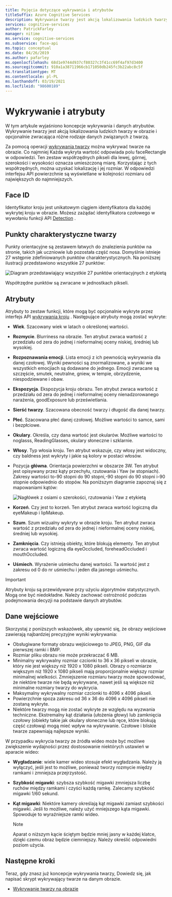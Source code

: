 ```yaml
---
title: Pojęcia dotyczące wykrywania i atrybutów
titleSuffix: Azure Cognitive Services
description: Wykrywanie twarzy jest akcją lokalizowania ludzkich twarzy w obrazie i opcjonalnie zwracająca różne rodzaje danych związanych z twarzą.
services: cognitive-services
author: PatrickFarley
manager: nitime
ms.service: cognitive-services
ms.subservice: face-api
ms.topic: conceptual
ms.date: 04/26/2019
ms.author: pafarley
ms.openlocfilehash: 68d1e9744d937cf80327c3f41cc69f4af97d3400
ms.sourcegitcommit: 910a1a38711966cb171050db245fc3b22abc8c5f
ms.translationtype: MT
ms.contentlocale: pl-PL
ms.lasthandoff: 03/19/2021
ms.locfileid: "98600189"
---
```

# <a name="face-detection-and-attributes"></a>Wykrywanie i atrybuty

W tym artykule wyjaśniono koncepcje wykrywania i danych atrybutów. Wykrywanie twarzy jest akcją lokalizowania ludzkich twarzy w obrazie i opcjonalnie zwracająca różne rodzaje danych związanych z twarzą.

Za pomocą operacji [wykrywania twarzy](https://westus.dev.cognitive.microsoft.com/docs/services/563879b61984550e40cbbe8d/operations/563879b61984550f30395236) można wykrywać twarze na obrazie. Co najmniej Każda wykryta wartość odpowiada polu faceRectangle w odpowiedzi. Ten zestaw współrzędnych pikseli dla lewej, górnej, szerokości i wysokości oznacza umieszczoną miarę. Korzystając z tych współrzędnych, można uzyskać lokalizację i jej rozmiar. W odpowiedzi interfejsu API powierzchnie są wyświetlane w kolejności rozmiaru od największych do najmniejszych.

## <a name="face-id"></a>Face ID

Identyfikator kroju jest unikatowym ciągiem identyfikatora dla każdej wykrytej kroju w obrazie. Możesz zażądać identyfikatora czołowego w wywołaniu funkcji API [Detection](https://westus.dev.cognitive.microsoft.com/docs/services/563879b61984550e40cbbe8d/operations/563879b61984550f30395236) .

## <a name="face-landmarks"></a>Punkty charakterystyczne twarzy

Punkty orientacyjne są zestawem łatwych do znalezienia punktów na stronie, takich jak uczniowie lub pozostała część nosa. Domyślnie istnieje 27 wstępnie zdefiniowanych punktów charakterystycznych. Na poniższej ilustracji przedstawiono wszystkie 27 punktów:

![Diagram przedstawiający wszystkie 27 punktów orientacyjnych z etykietą](../Images/landmarks.1.jpg)

Współrzędne punktów są zwracane w jednostkach pikseli.

## <a name="attributes"></a>Atrybuty

Atrybuty to zestaw funkcji, które mogą być opcjonalnie wykryte przez interfejs API [wykrywania kroju](https://westus.dev.cognitive.microsoft.com/docs/services/563879b61984550e40cbbe8d/operations/563879b61984550f30395236) . Następujące atrybuty mogą zostać wykryte:

* **Wiek**. Szacowany wiek w latach o określonej wartości.
* **Rozmycie**. Blurriness na obrazie. Ten atrybut zwraca wartość z przedziału od zera do jednej i nieformalnej oceny niskiej, średniej lub wysokiej.
* **Rozpoznawania emocji**. Lista emocji z ich pewnością wykrywania dla danej czołowej. Wyniki pewności są znormalizowane, a wyniki we wszystkich emocjiach są dodawane do jednego. Emocji zwracane są szczęście, smutek, neutralne, gniew, w tempie, obrzydzenie, niespodziewane i obaw.
* **Ekspozycja**. Ekspozycja kroju obrazu. Ten atrybut zwraca wartość z przedziału od zera do jednej i nieformalnej oceny nienadzorowanego narażenia, goodExposure lub prześwietlania.
* **Sierść twarzy**. Szacowana obecność twarzy i długość dla danej twarzy.
* **Płeć**. Szacowana płeć danej czołowej. Możliwe wartości to samce, sami i bezpłciowe.
* **Okulary**. Określa, czy dana wartość jest okularów. Możliwe wartości to noglasss, ReadingGlasses, okulary słoneczne i szklarnie.
* **Włosy**. Typ włosia kroju. Ten atrybut wskazuje, czy włosy jest widoczny, czy baldness jest wykryty i jakie są kolory w postaci włosów.
* Pozycja **główna**. Orientacja powierzchni w obszarze 3W. Ten atrybut jest opisywany przez kąty przechyłu, rzutowania i Yaw (w stopniach). Zakresy wartości to-90 stopni do 90 stopni,-90 stopni do 90 stopni i-90 stopnie odpowiednio do stopów. Na poniższym diagramie zapoznaj się z mapowaniami kątów:

    ![Nagłówek z osiami o szerokości, rzutowania i Yaw z etykietą](../Images/headpose.1.jpg)
* **Korzeń**. Czy jest to korzeń. Ten atrybut zwraca wartość logiczną dla eyeMakeup i lipMakeup.
* **Szum**. Szum wizualny wykryty w obrazie kroju. Ten atrybut zwraca wartość z przedziału od zera do jednej i nieformalnej oceny niskiej, średniej lub wysokiej.
* **Zamknięcia**. Czy istnieją obiekty, które blokują elementy. Ten atrybut zwraca wartość logiczną dla eyeOccluded, foreheadOccluded i mouthOccluded.
* **Uśmiech**. Wyrażenie uśmiechu danej wartości. Ta wartość jest z zakresu od 0 do nr uśmiechu i jeden dla jasnego uśmiechu.

> [!IMPORTANT]
> Atrybuty kroju są przewidywane przy użyciu algorytmów statystycznych. Mogą one być niedokładne. Należy zachować ostrożność podczas podejmowania decyzji na podstawie danych atrybutów.

## <a name="input-data"></a>Dane wejściowe

Skorzystaj z poniższych wskazówek, aby upewnić się, że obrazy wejściowe zawierają najbardziej precyzyjne wyniki wykrywania:

* Obsługiwane formaty obrazu wejściowego to JPEG, PNG, GIF dla pierwszej ramki i BMP.
* Rozmiar pliku obrazu nie może przekraczać 6 MB.
* Minimalny wykrywalny rozmiar czcionki to 36 x 36 pikseli w obrazie, który nie jest większy niż 1920 x 1080 pikseli. Obrazy o rozmiarze większym niż 1920 x 1080 pikseli mają proporcjonalnie większy rozmiar minimalnej wielkości. Zmniejszenie rozmiaru twarzy może spowodować, że niektóre twarze nie będą wykrywane, nawet jeśli są większe niż minimalne rozmiary twarzy do wykrycia.
* Maksymalny wykrywalny rozmiar czcionki to 4096 x 4096 pikseli.
* Powierzchnie spoza zakresu od 36 x 36 do 4096 x 4096 pikseli nie zostaną wykryte.
* Niektóre twarzy mogą nie zostać wykryte ze względu na wyzwania techniczne. Ekstremalny kąt działania (ułożenia głowy) lub zamknięcia czołowy (obiekty takie jak okulary słoneczne lub ręce, które blokują część czołową) mogą mieć wpływ na wykrywanie. Czołowe i bliskie twarze zapewniają najlepsze wyniki.

W przypadku wykrycia twarzy ze źródła wideo może być możliwe zwiększenie wydajności przez dostosowanie niektórych ustawień w aparacie wideo:

* **Wygładzanie**: wiele kamer wideo stosuje efekt wygładzania. Należy ją wyłączyć, jeśli jest to możliwe, ponieważ tworzy rozmycie między ramkami i zmniejsza przejrzystość.
* **Szybkość migawki**: szybsza szybkość migawki zmniejsza liczbę ruchów między ramkami i czyści każdą ramkę. Zalecamy szybkość migawki 1/60 sekund.
* **Kąt migawki**: Niektóre kamery określają kąt migawki zamiast szybkości migawki. Jeśli to możliwe, należy użyć mniejszego kąta migawki. Spowoduje to wyraźniejsze ramki wideo.

    >[!NOTE]
    > Aparat o niższym kącie ściętym będzie mniej jasny w każdej klatce, dzięki czemu obraz będzie ciemniejszy. Należy określić odpowiedni poziom użycia.

## <a name="next-steps"></a>Następne kroki

Teraz, gdy znasz już koncepcje wykrywania twarzy, Dowiedz się, jak napisać skrypt wykrywający twarze na danym obrazie.

* [Wykrywanie twarzy na obrazie](../Face-API-How-to-Topics/HowtoDetectFacesinImage.md)
